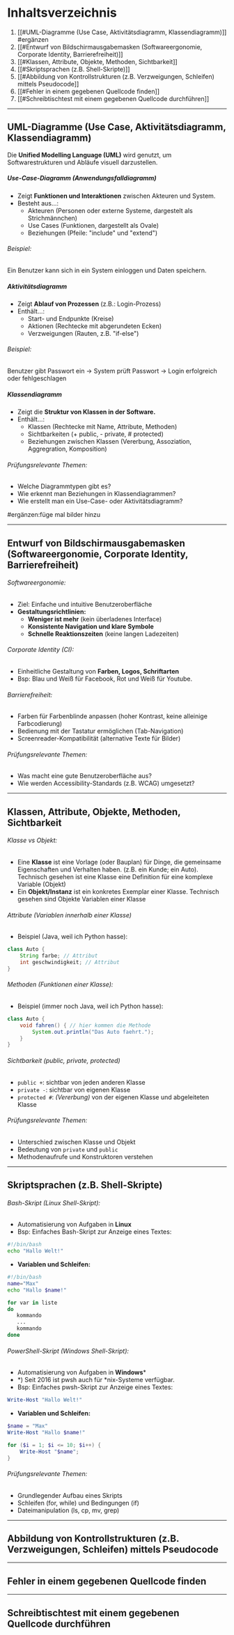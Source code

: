# Inhaltsverzeichnis

1. [[#UML-Diagramme (Use Case, Aktivitätsdiagramm, Klassendiagramm)]] #ergänzen
2. [[#Entwurf von Bildschirmausgabemasken (Softwareergonomie, Corporate Identity, Barrierefreiheit)]]
3. [[#Klassen, Attribute, Objekte, Methoden, Sichtbarkeit]]
4. [[#Skriptsprachen (z.B. Shell-Skripte)]]
5. [[#Abbildung von Kontrollstrukturen (z.B. Verzweigungen, Schleifen) mittels Pseudocode]]
6. [[#Fehler in einem gegebenen Quellcode finden]]
7. [[#Schreibtischtest mit einem gegebenen Quellcode durchführen]]

----
## UML-Diagramme (Use Case, Aktivitätsdiagramm, Klassendiagramm)

Die **Unified Modelling Language (UML)** wird genutzt, um Softwarestrukturen und Abläufe visuell darzustellen.

##### Use-Case-Diagramm (Anwendungsfalldiagramm)

- Zeigt **Funktionen und Interaktionen** zwischen Akteuren und System.
- Besteht aus...:
	- Akteuren (Personen oder externe Systeme, dargestelt als Strichmännchen)
	- Use Cases (Funktionen, dargestellt als Ovale)
	- Beziehungen (Pfeile: "include" und "extend")
###### Beispiel:
Ein Benutzer kann sich in ein System einloggen und Daten speichern.

##### Aktivitätsdiagramm

- Zeigt **Ablauf von Prozessen** (z.B.: Login-Prozess)
- Enthält...:
	- Start- und Endpunkte (Kreise)
	- Aktionen (Rechtecke mit abgerundeten Ecken)
	- Verzweigungen (Rauten, z.B. "if-else")
###### Beispiel:
Benutzer gibt Passwort ein -> System prüft Passwort -> Login erfolgreich oder fehlgeschlagen

##### Klassendiagramm

- Zeigt die **Struktur von Klassen in der Software.**
- Enthält...:
	- Klassen (Rechtecke mit Name, Attribute, Methoden)
	- Sichtbarkeiten (+ public, - private, # protected)
	- Beziehungen zwischen Klassen (Vererbung, Assoziation, Aggregration, Komposition)

###### Prüfungsrelevante Themen:
- Welche Diagrammtypen gibt es?
- Wie erkennt man Beziehungen in Klassendiagrammen?
- Wie erstellt man ein Use-Case- oder Aktivitätsdiagramm?

#ergänzen:füge mal bilder hinzu




---
## Entwurf von Bildschirmausgabemasken (Softwareergonomie, Corporate Identity, Barrierefreiheit)

###### Softwareergonomie:
- Ziel: Einfache und intuitive Benutzeroberfläche
- **Gestaltungsrichtlinien:**
	- **Weniger ist mehr** (kein überladenes Interface)
	- **Konsistente Navigation und klare Symbole**
	- **Schnelle Reaktionszeiten** (keine langen Ladezeiten)
###### Corporate Identity (CI):
- Einheitliche Gestaltung von **Farben, Logos, Schriftarten**
- Bsp: Blau und Weiß für Facebook, Rot und Weiß für Youtube.

###### Barrierefreiheit:
- Farben für Farbenblinde anpassen (hoher Kontrast, keine alleinige Farbcodierung)
- Bedienung mit der Tastatur ermöglichen (Tab-Navigation)
- Screenreader-Kompatibilität (alternative Texte für Bilder)

###### Prüfungsrelevante Themen:
- Was macht eine gute Benutzeroberfläche aus?
- Wie werden Accessibility-Standards (z.B. WCAG) umgesetzt?



---
## Klassen, Attribute, Objekte, Methoden, Sichtbarkeit

###### Klasse vs Objekt:
- Eine **Klasse** ist eine Vorlage (oder Bauplan) für Dinge, die gemeinsame Eigenschaften und Verhalten haben. (z.B. ein Kunde; ein Auto). Technisch gesehen ist eine Klasse eine Definition für eine komplexe Variable (Objekt)
- Ein **Objekt/Instanz** ist ein konkretes Exemplar einer Klasse. Technisch gesehen sind Objekte Variablen einer Klasse

###### Attribute (Variablen innerhalb einer Klasse)
- Beispiel (Java, weil ich Python hasse):
```java
class Auto {
	String farbe; // Attribut
	int geschwindigkeit; // Attribut
}
```

###### Methoden (Funktionen einer Klasse):
- Beispiel (immer noch Java, weil ich Python hasse):
```java
class Auto {
	void fahren() { // hier kommen die Methode
		System.out.println("Das Auto faehrt.");
	}
}
```

###### Sichtbarkeit (public, private, protected)
- `public +`: sichtbar von jeden anderen Klasse
- `private -`: sichtbar von eigenen Klasse
- `protected #`: _(Vererbung)_ von der eigenen Klasse und abgeleiteten Klasse

###### Prüfungsrelevante Themen:
- Unterschied zwischen Klasse und Objekt
- Bedeutung von `private` und `public`
- Methodenaufrufe und Konstruktoren verstehen

----
## Skriptsprachen (z.B. Shell-Skripte)

###### Bash-Skript (Linux Shell-Skript):
- Automatisierung von Aufgaben in **Linux**
- Bsp: Einfaches Bash-Skript zur Anzeige eines Textes:

```bash
#!/bin/bash
echo "Hallo Welt!"
```

- **Variablen und Schleifen:**

```bash
#!/bin/bash
name="Max"
echo "Hallo $name!"

for var in liste
do
   kommando
   ...
   kommando
done
```

###### PowerShell-Skript (Windows Shell-Skript):
- Automatisierung von Aufgaben in **Windows**\*
- \*) Seit 2016 ist pwsh auch für \*nix-Systeme verfügbar.
- Bsp: Einfaches pwsh-Skript zur Anzeige eines Textes:
```powershell
Write-Host "Hallo Welt!"
```


- **Variablen und Schleifen:**
```powershell
$name = "Max"
Write-Host "Hallo $name!"

for ($i = 1; $i <= 10; $i++) {
	Write-Host "$name";
}
```

###### Prüfungsrelevante Themen:
- Grundlegender Aufbau eines Skripts
- Schleifen (for, while) und Bedingungen (if)
- Dateimanipulation (ls, cp, mv, grep)




---
## Abbildung von Kontrollstrukturen (z.B. Verzweigungen, Schleifen) mittels Pseudocode




---
## Fehler in einem gegebenen Quellcode finden




----
## Schreibtischtest mit einem gegebenen Quellcode durchführen